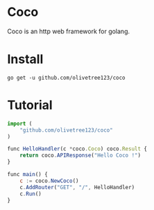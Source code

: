 # Coco
Coco is an http web framework for golang.

# Install
``` shell
go get -u github.com/olivetree123/coco
```

# Tutorial
``` javascript
import (
    "github.com/olivetree123/coco"
)

func HelloHandler(c *coco.Coco) coco.Result {
    return coco.APIResponse("Hello Coco !")
}

func main() {
    c := coco.NewCoco()
    c.AddRouter("GET", "/", HelloHandler)
    c.Run()
}
``` 